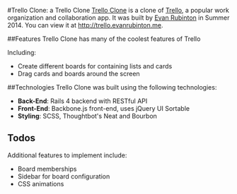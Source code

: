 #Trello Clone: a Trello Clone
[Trello Clone](http://trello.evanrubinton.me) is a clone of [Trello](http://trello.com), a popular work organization and collaboration app. It was built by [Evan Rubinton](http://evanrubinton.me) in Summer 2014. You can view it at http://trello.evanrubinton.me.

##Features
Trello Clone has many of the coolest features of Trello

Including:

- Create different boards for containing lists and cards
- Drag cards and boards around the screen

##Technologies
Trello Clone was built using the following technologies:

- **Back-End**: Rails 4 backend with RESTful API
- **Front-End**: Backbone.js front-end, uses jQuery UI Sortable
- **Styling**: SCSS, Thoughtbot's Neat and Bourbon

## Todos
Additional features to implement include:

- Board memberships
- Sidebar for board configuration
- CSS animations
